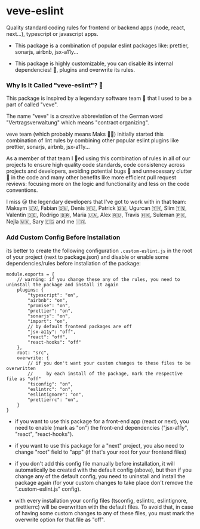 # veve-eslint

Quality standard coding rules for frontend or backend apps (node, react, next…), typescript or javascript apps.

- This package is a combination of popular eslint packages like: prettier, sonarjs, airbnb, jsx-a11y...

- This package is highly customizable, you can disable its internal dependencies! 🤩, plugins and overwrite its rules.

### Why Is It Called "veve-eslint"? 🤔

This package is inspired by a legendary software team 🦄 that I used to be a part of called "veve".

The name "veve" is a creative abbreviation of the German word "Vertragsverwaltung" which means "contract organizing".

veve team (which probably means Maks 🥷🏻) initially started this combination of lint rules by combining other popular eslint plugins like prettier, sonarjs, airbnb, jsx-a11y...

As a member of that team I 💙ed using this combination of rules in all of our projects to ensure high quality code standards, code consistency across projects and developers, avoiding potential bugs 🐞 and unnecessary clutter 🧹 in the code and many other benefits like more efficient pull request reviews: focusing more on the logic and functionality and less on the code conventions.

I miss 😢 the legendary developers that I've got to work with in that team: Maksym 🇺🇦, Fabian 🇩🇪, Denis 🇷🇺, Patrick 🇩🇪, Ugurcan 🇹🇷, Slim 🇹🇳, Valentin 🇩🇪, Rodrigo 🇧🇷, Maria 🇺🇦, Alex 🇷🇺, Travis 🇭🇰, Suleman 🇵🇰, Nejla 🇲🇰, Sary 🇪🇬 and me 🇮🇷.

### Add Custom Config Before Installation

its better to create the following configuration `.custom-eslint.js` in the root of your project (next to package.json) and disable or enable some dependencies/rules before installation of the package:

```
module.exports = {
    // warning: if you change these any of the rules, you need to uninstall the package and install it again
    plugins: {
        "typescript": "on",
        "airbnb": "on",
        "promise": "on",
        "prettier": "on",
        "sonarjs": "on",
        "import": "on",
        // by default frontend packages are off
        "jsx-a11y": "off",
        "react": "off",
        "react-hooks": "off"
    },
    root: "src",
    overwrite: {
        // if you don't want your custom changes to these files to be overwritten
        //     by each install of the package, mark the respective file as "off"
        "tsconfig": "on",
        "eslintrc": "on",
        "eslintignore": "on",
        "prettierrc": "on",
    }
}
```

- if you want to use this package for a front-end app (react or next), you need to enable (mark as "on") the front-end dependencies ("jsx-a11y", "react", "react-hooks").

- if you want to use this package for a "next" project, you also need to change "root" field to "app" (if that's your root for your frontend files)

- if you don't add this config file manually before installation, it will automatically be created with the default config (above), but then if you change any of the default config, you need to uninstall and install the package again (for your custom changes to take place don't remove the ".custom-eslint.js" config).

- with every installation your config files (tsconfig, eslintrc, eslintignore, prettierrc) will be overwritten with the default files. To avoid that, in case of having some custom changes to any of these files, you must mark the overwrite option for that file as "off".
